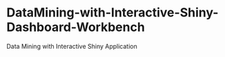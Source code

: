 # DataMining-with-Interactive-Shiny-Dashboard-Workbench
Data Mining with Interactive Shiny Application
